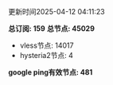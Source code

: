 更新时间2025-04-12 04:11:23

**总订阅: 159**
**总节点: 45029**
- vless节点: 14017
- hysteria2节点: 4

**google ping有效节点: 481**
